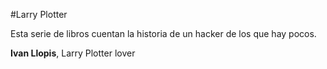 #Larry Plotter

Esta serie de libros cuentan la historia de un hacker de los que hay pocos.

**Ivan Llopis**, Larry Plotter lover
